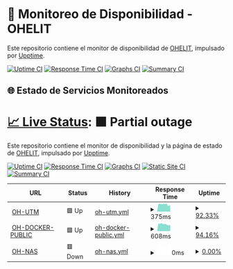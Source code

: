 # 📡 Monitoreo de Disponibilidad - OHELIT

Este repositorio contiene el monitor de disponibilidad de [OHELIT](https://ohelit.co), impulsado por [Upptime](https://github.com/upptime/upptime).

[![Uptime CI](https://github.com/infraohelit/status/workflows/Uptime%20CI/badge.svg)](https://github.com/infraohelit/status/actions?query=workflow%3A%22Uptime+CI%22)
[![Response Time CI](https://github.com/infraohelit/status/workflows/Response%20Time%20CI/badge.svg)](https://github.com/infraohelit/status/actions?query=workflow%3A%22Response+Time+CI%22)
[![Graphs CI](https://github.com/infraohelit/status/workflows/Graphs%20CI/badge.svg)](https://github.com/infraohelit/status/actions?query=workflow%3A%22Graphs+CI%22)
[![Summary CI](https://github.com/infraohelit/status/workflows/Summary%20CI/badge.svg)](https://github.com/infraohelit/status/actions?query=workflow%3A%22Summary+CI%22)

## 🌐 Estado de Servicios Monitoreados

# [📈 Live Status](https://estado.ohelit.co): <!--live status--> **🟧 Partial outage**

Este repositorio contiene el monitor de disponibilidad y la página de estado de [OHELIT](https://ohelit.co), impulsado por [Upptime](https://github.com/upptime/upptime).

[![Uptime CI](https://github.com/infraohelit/status/workflows/Uptime%20CI/badge.svg)](https://github.com/infraohelit/status/actions?query=workflow%3A%22Uptime+CI%22)
[![Response Time CI](https://github.com/infraohelit/status/workflows/Response%20Time%20CI/badge.svg)](https://github.com/infraohelit/status/actions?query=workflow%3A%22Response+Time+CI%22)
[![Graphs CI](https://github.com/infraohelit/status/workflows/Graphs%20CI/badge.svg)](https://github.com/infraohelit/status/actions?query=workflow%3A%22Graphs+CI%22)
[![Static Site CI](https://github.com/infraohelit/status/workflows/Static%20Site%20CI/badge.svg)](https://github.com/infraohelit/status/actions?query=workflow%3A%22Static+Site+CI%22)
[![Summary CI](https://github.com/infraohelit/status/workflows/Summary%20CI/badge.svg)](https://github.com/infraohelit/status/actions?query=workflow%3A%22Summary+CI%22)

<!--start: status pages-->
<!-- This summary is generated by Upptime (https://github.com/upptime/upptime) -->
<!-- Do not edit this manually, your changes will be overwritten -->
<!-- prettier-ignore -->
| URL | Status | History | Response Time | Uptime |
| --- | ------ | ------- | ------------- | ------ |
| <img alt="" src="https://icons.duckduckgo.com/ip3/remote2.ohelit.co.ico" height="13"> [OH-UTM](https://remote2.ohelit.co/) | 🟩 Up | [oh-utm.yml](https://github.com/infraohelit/status/commits/HEAD/history/oh-utm.yml) | <details><summary><img alt="Response time graph" src="./graphs/oh-utm/response-time-week.png" height="20"> 375ms</summary><br><a href="https://infraohelit.github.io/status/history/oh-utm"><img alt="Response time 368" src="https://img.shields.io/endpoint?url=https%3A%2F%2Fraw.githubusercontent.com%2Finfraohelit%2Fstatus%2FHEAD%2Fapi%2Foh-utm%2Fresponse-time.json"></a><br><a href="https://infraohelit.github.io/status/history/oh-utm"><img alt="24-hour response time 296" src="https://img.shields.io/endpoint?url=https%3A%2F%2Fraw.githubusercontent.com%2Finfraohelit%2Fstatus%2FHEAD%2Fapi%2Foh-utm%2Fresponse-time-day.json"></a><br><a href="https://infraohelit.github.io/status/history/oh-utm"><img alt="7-day response time 375" src="https://img.shields.io/endpoint?url=https%3A%2F%2Fraw.githubusercontent.com%2Finfraohelit%2Fstatus%2FHEAD%2Fapi%2Foh-utm%2Fresponse-time-week.json"></a><br><a href="https://infraohelit.github.io/status/history/oh-utm"><img alt="30-day response time 368" src="https://img.shields.io/endpoint?url=https%3A%2F%2Fraw.githubusercontent.com%2Finfraohelit%2Fstatus%2FHEAD%2Fapi%2Foh-utm%2Fresponse-time-month.json"></a><br><a href="https://infraohelit.github.io/status/history/oh-utm"><img alt="1-year response time 368" src="https://img.shields.io/endpoint?url=https%3A%2F%2Fraw.githubusercontent.com%2Finfraohelit%2Fstatus%2FHEAD%2Fapi%2Foh-utm%2Fresponse-time-year.json"></a></details> | <details><summary><a href="https://infraohelit.github.io/status/history/oh-utm">92.33%</a></summary><a href="https://infraohelit.github.io/status/history/oh-utm"><img alt="All-time uptime 92.59%" src="https://img.shields.io/endpoint?url=https%3A%2F%2Fraw.githubusercontent.com%2Finfraohelit%2Fstatus%2FHEAD%2Fapi%2Foh-utm%2Fuptime.json"></a><br><a href="https://infraohelit.github.io/status/history/oh-utm"><img alt="24-hour uptime 100.00%" src="https://img.shields.io/endpoint?url=https%3A%2F%2Fraw.githubusercontent.com%2Finfraohelit%2Fstatus%2FHEAD%2Fapi%2Foh-utm%2Fuptime-day.json"></a><br><a href="https://infraohelit.github.io/status/history/oh-utm"><img alt="7-day uptime 92.33%" src="https://img.shields.io/endpoint?url=https%3A%2F%2Fraw.githubusercontent.com%2Finfraohelit%2Fstatus%2FHEAD%2Fapi%2Foh-utm%2Fuptime-week.json"></a><br><a href="https://infraohelit.github.io/status/history/oh-utm"><img alt="30-day uptime 92.59%" src="https://img.shields.io/endpoint?url=https%3A%2F%2Fraw.githubusercontent.com%2Finfraohelit%2Fstatus%2FHEAD%2Fapi%2Foh-utm%2Fuptime-month.json"></a><br><a href="https://infraohelit.github.io/status/history/oh-utm"><img alt="1-year uptime 92.59%" src="https://img.shields.io/endpoint?url=https%3A%2F%2Fraw.githubusercontent.com%2Finfraohelit%2Fstatus%2FHEAD%2Fapi%2Foh-utm%2Fuptime-year.json"></a></details>
| <img alt="" src="https://icons.duckduckgo.com/ip3/servicedesk.ohelit.co.ico" height="13"> [OH-DOCKER-PUBLIC](https://servicedesk.ohelit.co/) | 🟩 Up | [oh-docker-public.yml](https://github.com/infraohelit/status/commits/HEAD/history/oh-docker-public.yml) | <details><summary><img alt="Response time graph" src="./graphs/oh-docker-public/response-time-week.png" height="20"> 608ms</summary><br><a href="https://infraohelit.github.io/status/history/oh-docker-public"><img alt="Response time 633" src="https://img.shields.io/endpoint?url=https%3A%2F%2Fraw.githubusercontent.com%2Finfraohelit%2Fstatus%2FHEAD%2Fapi%2Foh-docker-public%2Fresponse-time.json"></a><br><a href="https://infraohelit.github.io/status/history/oh-docker-public"><img alt="24-hour response time 523" src="https://img.shields.io/endpoint?url=https%3A%2F%2Fraw.githubusercontent.com%2Finfraohelit%2Fstatus%2FHEAD%2Fapi%2Foh-docker-public%2Fresponse-time-day.json"></a><br><a href="https://infraohelit.github.io/status/history/oh-docker-public"><img alt="7-day response time 608" src="https://img.shields.io/endpoint?url=https%3A%2F%2Fraw.githubusercontent.com%2Finfraohelit%2Fstatus%2FHEAD%2Fapi%2Foh-docker-public%2Fresponse-time-week.json"></a><br><a href="https://infraohelit.github.io/status/history/oh-docker-public"><img alt="30-day response time 633" src="https://img.shields.io/endpoint?url=https%3A%2F%2Fraw.githubusercontent.com%2Finfraohelit%2Fstatus%2FHEAD%2Fapi%2Foh-docker-public%2Fresponse-time-month.json"></a><br><a href="https://infraohelit.github.io/status/history/oh-docker-public"><img alt="1-year response time 633" src="https://img.shields.io/endpoint?url=https%3A%2F%2Fraw.githubusercontent.com%2Finfraohelit%2Fstatus%2FHEAD%2Fapi%2Foh-docker-public%2Fresponse-time-year.json"></a></details> | <details><summary><a href="https://infraohelit.github.io/status/history/oh-docker-public">94.16%</a></summary><a href="https://infraohelit.github.io/status/history/oh-docker-public"><img alt="All-time uptime 93.32%" src="https://img.shields.io/endpoint?url=https%3A%2F%2Fraw.githubusercontent.com%2Finfraohelit%2Fstatus%2FHEAD%2Fapi%2Foh-docker-public%2Fuptime.json"></a><br><a href="https://infraohelit.github.io/status/history/oh-docker-public"><img alt="24-hour uptime 100.00%" src="https://img.shields.io/endpoint?url=https%3A%2F%2Fraw.githubusercontent.com%2Finfraohelit%2Fstatus%2FHEAD%2Fapi%2Foh-docker-public%2Fuptime-day.json"></a><br><a href="https://infraohelit.github.io/status/history/oh-docker-public"><img alt="7-day uptime 94.16%" src="https://img.shields.io/endpoint?url=https%3A%2F%2Fraw.githubusercontent.com%2Finfraohelit%2Fstatus%2FHEAD%2Fapi%2Foh-docker-public%2Fuptime-week.json"></a><br><a href="https://infraohelit.github.io/status/history/oh-docker-public"><img alt="30-day uptime 93.32%" src="https://img.shields.io/endpoint?url=https%3A%2F%2Fraw.githubusercontent.com%2Finfraohelit%2Fstatus%2FHEAD%2Fapi%2Foh-docker-public%2Fuptime-month.json"></a><br><a href="https://infraohelit.github.io/status/history/oh-docker-public"><img alt="1-year uptime 93.32%" src="https://img.shields.io/endpoint?url=https%3A%2F%2Fraw.githubusercontent.com%2Finfraohelit%2Fstatus%2FHEAD%2Fapi%2Foh-docker-public%2Fuptime-year.json"></a></details>
| <img alt="" src="https://icons.duckduckgo.com/ip3/files.ohelit.co.ico" height="13"> [OH-NAS](https://files.ohelit.co/) | 🟥 Down | [oh-nas.yml](https://github.com/infraohelit/status/commits/HEAD/history/oh-nas.yml) | <details><summary><img alt="Response time graph" src="./graphs/oh-nas/response-time-week.png" height="20"> 0ms</summary><br><a href="https://infraohelit.github.io/status/history/oh-nas"><img alt="Response time 0" src="https://img.shields.io/endpoint?url=https%3A%2F%2Fraw.githubusercontent.com%2Finfraohelit%2Fstatus%2FHEAD%2Fapi%2Foh-nas%2Fresponse-time.json"></a><br><a href="https://infraohelit.github.io/status/history/oh-nas"><img alt="24-hour response time 0" src="https://img.shields.io/endpoint?url=https%3A%2F%2Fraw.githubusercontent.com%2Finfraohelit%2Fstatus%2FHEAD%2Fapi%2Foh-nas%2Fresponse-time-day.json"></a><br><a href="https://infraohelit.github.io/status/history/oh-nas"><img alt="7-day response time 0" src="https://img.shields.io/endpoint?url=https%3A%2F%2Fraw.githubusercontent.com%2Finfraohelit%2Fstatus%2FHEAD%2Fapi%2Foh-nas%2Fresponse-time-week.json"></a><br><a href="https://infraohelit.github.io/status/history/oh-nas"><img alt="30-day response time 0" src="https://img.shields.io/endpoint?url=https%3A%2F%2Fraw.githubusercontent.com%2Finfraohelit%2Fstatus%2FHEAD%2Fapi%2Foh-nas%2Fresponse-time-month.json"></a><br><a href="https://infraohelit.github.io/status/history/oh-nas"><img alt="1-year response time 0" src="https://img.shields.io/endpoint?url=https%3A%2F%2Fraw.githubusercontent.com%2Finfraohelit%2Fstatus%2FHEAD%2Fapi%2Foh-nas%2Fresponse-time-year.json"></a></details> | <details><summary><a href="https://infraohelit.github.io/status/history/oh-nas">0.00%</a></summary><a href="https://infraohelit.github.io/status/history/oh-nas"><img alt="All-time uptime 0.00%" src="https://img.shields.io/endpoint?url=https%3A%2F%2Fraw.githubusercontent.com%2Finfraohelit%2Fstatus%2FHEAD%2Fapi%2Foh-nas%2Fuptime.json"></a><br><a href="https://infraohelit.github.io/status/history/oh-nas"><img alt="24-hour uptime 0.00%" src="https://img.shields.io/endpoint?url=https%3A%2F%2Fraw.githubusercontent.com%2Finfraohelit%2Fstatus%2FHEAD%2Fapi%2Foh-nas%2Fuptime-day.json"></a><br><a href="https://infraohelit.github.io/status/history/oh-nas"><img alt="7-day uptime 0.00%" src="https://img.shields.io/endpoint?url=https%3A%2F%2Fraw.githubusercontent.com%2Finfraohelit%2Fstatus%2FHEAD%2Fapi%2Foh-nas%2Fuptime-week.json"></a><br><a href="https://infraohelit.github.io/status/history/oh-nas"><img alt="30-day uptime 0.00%" src="https://img.shields.io/endpoint?url=https%3A%2F%2Fraw.githubusercontent.com%2Finfraohelit%2Fstatus%2FHEAD%2Fapi%2Foh-nas%2Fuptime-month.json"></a><br><a href="https://infraohelit.github.io/status/history/oh-nas"><img alt="1-year uptime 0.00%" src="https://img.shields.io/endpoint?url=https%3A%2F%2Fraw.githubusercontent.com%2Finfraohelit%2Fstatus%2FHEAD%2Fapi%2Foh-nas%2Fuptime-year.json"></a></details>

<!--end: status pages-->
